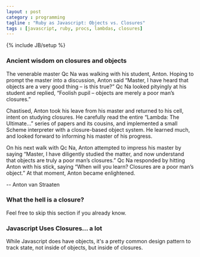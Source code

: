 ```yaml
---
layout : post
category : programming
tagline : "Ruby as Javascript: Objects vs. Closures"
tags : [javascript, ruby, procs, lambdas, closures]
---
```


{% include JB/setup %}

### Ancient wisdom on closures and objects

The venerable master Qc Na was walking with his student, Anton. Hoping to prompt the master into a discussion, Anton said “Master, I have heard that objects are a very good thing – is this true?” Qc Na looked pityingly at his student and replied, “Foolish pupil – objects are merely a poor man’s closures.”

Chastised, Anton took his leave from his master and returned to his cell, intent on studying closures. He carefully read the entire “Lambda: The Ultimate…” series of papers and its cousins, and implemented a small Scheme interpreter with a closure-based object system. He learned much, and looked forward to informing his master of his progress.

On his next walk with Qc Na, Anton attempted to impress his master by saying “Master, I have diligently studied the matter, and now understand that objects are truly a poor man’s closures.” Qc Na responded by hitting Anton with his stick, saying “When will you learn? Closures are a poor man’s object.” At that moment, Anton became enlightened.

-- Anton van Straaten

### What the hell is a closure?

Feel free to skip this section if you already know.

### Javascript Uses Closures... a lot

While Javascript does have objects, it's a pretty common design pattern to track state, not inside of objects, but inside of closures.
